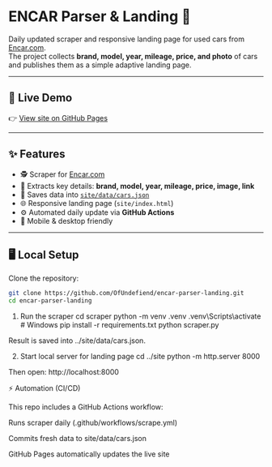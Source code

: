 # ENCAR Parser & Landing 🚗

Daily updated scraper and responsive landing page for used cars from [Encar.com](https://www.encar.com).  
The project collects **brand, model, year, mileage, price, and photo** of cars and publishes them as a simple adaptive landing page.

---

## 🔗 Live Demo
👉 [View site on GitHub Pages](https://OfUndefiend.github.io/encar-parser-landing/)

---

## ✨ Features
- 🕵️ Scraper for [Encar.com](https://www.encar.com)  
- 🚗 Extracts key details: **brand, model, year, mileage, price, image, link**  
- 📄 Saves data into [`site/data/cars.json`](site/data/cars.json)  
- 🌐 Responsive landing page (`site/index.html`)  
- ⚙️ Automated daily update via **GitHub Actions**  
- 📱 Mobile & desktop friendly  

---

## 🖥️ Local Setup

Clone the repository:
```bash
git clone https://github.com/OfUndefiend/encar-parser-landing.git
cd encar-parser-landing
```
1. Run the scraper
cd scraper
python -m venv .venv
.venv\Scripts\activate   # Windows
pip install -r requirements.txt
python scraper.py


Result is saved into ../site/data/cars.json.

2. Start local server for landing page
cd ../site
python -m http.server 8000


Then open: http://localhost:8000

⚡ Automation (CI/CD)

This repo includes a GitHub Actions workflow:

Runs scraper daily (.github/workflows/scrape.yml)

Commits fresh data to site/data/cars.json

GitHub Pages automatically updates the live site
